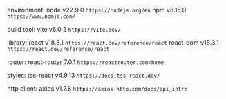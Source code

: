 environment:
node v22.9.0 `https://nodejs.org/en`
npm v8.15.0 `https://www.npmjs.com/`

build tool:
vite v6.0.2 `https://vite.dev/`

library:
react v18.3.1 `https://react.dev/reference/react`
react-dom v18.3.1 `https://react.dev/reference/react`

router:
react-router 7.0.1 `https://reactrouter.com/home`

styles:
tss-react v4.9.13 `https://docs.tss-react.dev/`

http client:
axios v1.7.8 `https://axios-http.com/docs/api_intro`
